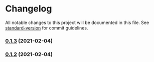 # Changelog

All notable changes to this project will be documented in this file. See [standard-version](https://github.com/conventional-changelog/standard-version) for commit guidelines.

### [0.1.3](https://github.com/lukesmurray/use-slate-with-extensions/compare/v0.1.2...v0.1.3) (2021-02-04)

### [0.1.2](https://github.com/lukesmurray/use-slate-with-extensions/compare/v0.1.1...v0.1.2) (2021-02-04)
